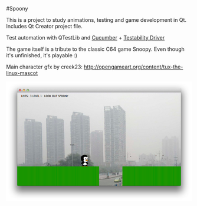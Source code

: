 #Spoony

This is a project to study animations, testing and game development in Qt.
Includes Qt Creator project file.

Test automation with QTestLib and [Cucumber](http://cukes.info/) + [Testability Driver](http://projects.developer.nokia.com/Testabilitydriver)

The game itself is a tribute to the classic C64 game Snoopy. Even though it's unfinished, it's playable :)

Main character gfx by creek23: http://opengameart.org/content/tux-the-linux-mascot

![Screenshot](http://github.com/glebb/Spoony/raw/master/screenshot.png)